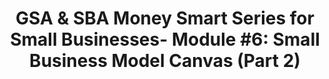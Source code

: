 ---
title: "GSA & SBA Money Smart Series for Small Businesses- Module #6: Small Business Model Canvas (Part 2)"
organizer: "GSA"
url-link: "https://gsa.zoomgov.com/webinar/register/WN_SYbThvLOQSW2YsTNcWOz5w"
description: "The General Services Administration (GSA) Office of Small and Disadvantaged Business Utilization (OSDBU) is teaming with the Small Business Administration (SBA) to offer the Money Smart training series. This training explains how to start and manage a business.
During Module #6: Business Model Canvas (Part 2) apply what you learned in Part 1 by presenting your Business Model Canvas. Receive guidance and feedback, while networking with other small businesses in attendance.
The webinar is FREE and will last two hours. Sign up today!
This event is part of a six-part training series. More information is available at www.gsa.gov/osdbuevents"
start-time: "2023-05-11T14:00:00-00:00"
end-time: "2023-05-11T16:00:00-00:00"
event-type: "Online"
gov-only: "false"
is-external: "true"
---